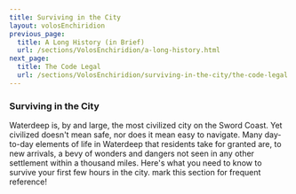 ```yaml
---
title: Surviving in the City
layout: volosEnchiridion
previous_page:
  title: A Long History (in Brief)
  url: /sections/VolosEnchiridion/a-long-history.html
next_page:
  title: The Code Legal
  url: /sections/VolosEnchiridion/surviving-in-the-city/the-code-legal.html
---
```


### Surviving in the City

Waterdeep is, by and large, the most civilized city on the Sword Coast. Yet civilized doesn't mean safe, nor does it mean easy to navigate. Many day-to-day elements of life in Waterdeep that residents take for granted are, to new arrivals, a bevy of wonders and dangers not seen in any other settlement within a thousand miles. Here's what you need to know to survive your first few hours in the city. mark this section for frequent reference!
